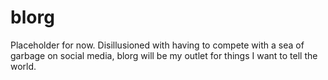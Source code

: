 # blorg
Placeholder for now. Disillusioned with having to compete with a sea of garbage on social media, blorg will be my outlet for things I want to tell the world.
